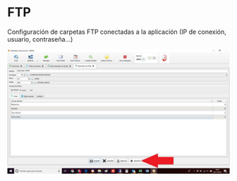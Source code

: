 # FTP

Configuración de carpetas FTP conectadas a la aplicación \(IP de conexión, usuario, contraseña...\)

![](../../../.gitbook/assets/image%20%28435%29.png)

